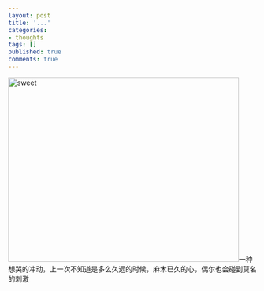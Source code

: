 ```yaml
---
layout: post
title: '...'
categories:
- thoughts
tags: []
published: true
comments: true
---
```

<p><img class="alignnone" title="sweet" src="http://www.yankodesign.com/images/design_news/2009/03/25/so-sweet-5.jpg" alt="sweet" width="468" height="375" />一种想哭的冲动，上一次不知道是多么久远的时候，麻木已久的心，偶尔也会碰到莫名的刺激</p>
